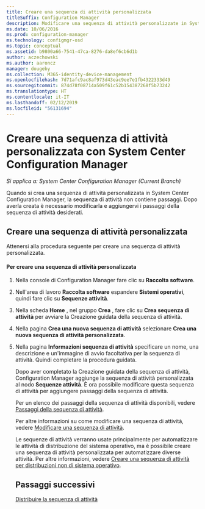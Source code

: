 ```yaml
---
title: Creare una sequenza di attività personalizzata
titleSuffix: Configuration Manager
description: Modificare una sequenza di attività personalizzate in System Center Configuration Manager per aggiungere passaggi alla sequenza di attività.
ms.date: 10/06/2016
ms.prod: configuration-manager
ms.technology: configmgr-osd
ms.topic: conceptual
ms.assetid: b9800a66-7541-47ca-8276-da8ef6cb6d1b
author: aczechowski
ms.author: aaroncz
manager: dougeby
ms.collection: M365-identity-device-management
ms.openlocfilehash: 7d71afc9ac8af973d43eac9ee7e1fb4322333d49
ms.sourcegitcommit: 874d78f08714a509f61c52b154387268f5b73242
ms.translationtype: HT
ms.contentlocale: it-IT
ms.lasthandoff: 02/12/2019
ms.locfileid: "56131694"
---
```

# <a name="create-a-custom-task-sequence-with-system-center-configuration-manager"></a>Creare una sequenza di attività personalizzata con System Center Configuration Manager

*Si applica a: System Center Configuration Manager (Current Branch)*

Quando si crea una sequenza di attività personalizzata in System Center Configuration Manager, la sequenza di attività non contiene passaggi. Dopo averla creata è necessario modificarla e aggiungervi i passaggi della sequenza di attività desiderati.  

##  <a name="BKMK_CustomTS"></a> Creare una sequenza di attività personalizzata  
 Attenersi alla procedura seguente per creare una sequenza di attività personalizzata.  

#### <a name="to-create-a-custom-task-sequence"></a>Per creare una sequenza di attività personalizzata  

1. Nella console di Configuration Manager fare clic su **Raccolta software**.  

2. Nell'area di lavoro **Raccolta software** espandere **Sistemi operativi**, quindi fare clic su **Sequenze attività**.  

3. Nella scheda **Home** , nel gruppo **Crea** , fare clic su **Crea sequenza di attività** per avviare la Creazione guidata della sequenza di attività.  

4. Nella pagina **Crea una nuova sequenza di attività** selezionare **Crea una nuova sequenza di attività personalizzata**.  

5. Nella pagina **Informazioni sequenza di attività** specificare un nome, una descrizione e un'immagine di avvio facoltativa per la sequenza di attività. Quindi completare la procedura guidata.  

   Dopo aver completato la Creazione guidata della sequenza di attività, Configuration Manager aggiunge la sequenza di attività personalizzata al nodo **Sequenze attività**. È ora possibile modificare questa sequenza di attività per aggiungere passaggi della sequenza di attività.  

   Per un elenco dei passaggi della sequenza di attività disponibili, vedere [Passaggi della sequenza di attività](../understand/task-sequence-steps.md).  

   Per altre informazioni su come modificare una sequenza di attività, vedere [Modificare una sequenza di attività](manage-task-sequences-to-automate-tasks.md#BKMK_ModifyTaskSequence).  

   Le sequenze di attività verranno usate principalmente per automatizzare le attività di distribuzione del sistema operativo, ma è possibile creare una sequenza di attività personalizzata per automatizzare diverse attività. Per altre informazioni, vedere [Creare una sequenza di attività per distribuzioni non di sistema operativo](create-a-task-sequence-for-non-operating-system-deployments.md).  

   ## <a name="next-steps"></a>Passaggi successivi
   [Distribuire la sequenza di attività](manage-task-sequences-to-automate-tasks.md#BKMK_DeployTS)
